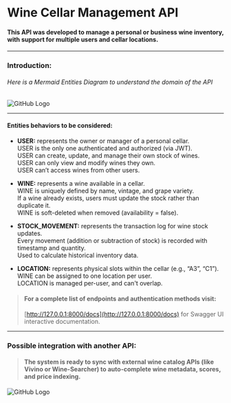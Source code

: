 # Wine Cellar Management API  
#### This API was developed to manage a personal or business wine inventory, with support for multiple users and cellar locations.  
---  
### Introduction:  
###### Here is a Mermaid Entities Diagram to understand the domain of the API  
![GitHub Logo](./assets/mermaid-erd-wine.png)  

---  
#### Entities behaviors to be considered:  

- **USER:** represents the owner or manager of a personal cellar.  
  USER is the only one authenticated and authorized (via JWT).  
  USER can create, update, and manage their own stock of wines.  
  USER can only view and modify wines they own.  
  USER can’t access wines from other users.  

- **WINE:** represents a wine available in a cellar.  
  WINE is uniquely defined by name, vintage, and grape variety.  
  If a wine already exists, users must update the stock rather than duplicate it.  
  WINE is soft-deleted when removed (availability = false).  

- **STOCK_MOVEMENT:** represents the transaction log for wine stock updates.  
  Every movement (addition or subtraction of stock) is recorded with timestamp and quantity.  
  Used to calculate historical inventory data.  

- **LOCATION:** represents physical slots within the cellar (e.g., “A3”, “C1”).  
  WINE can be assigned to one location per user.  
  LOCATION is managed per-user, and can't overlap.  

> #### For a complete list of endpoints and authentication methods visit:  
> [http://127.0.0.1:8000/docs](http://127.0.0.1:8000/docs) for Swagger UI interactive documentation.  

---  
### Possible integration with another API:  
> #### The system is ready to sync with external wine catalog APIs (like Vivino or Wine-Searcher) to auto-complete wine metadata, scores, and price indexing.  

![GitHub Logo](./assets/mermaid-sd-wine.png)  
